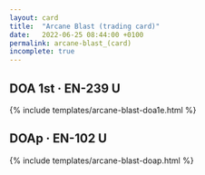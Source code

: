 ```yaml
---
layout: card
title:  "Arcane Blast (trading card)"
date:   2022-06-25 08:44:00 +0100
permalink: arcane-blast_(card)
incomplete: true
---
```


## DOA 1st &middot; EN-239 U

{% include templates/arcane-blast-doa1e.html %}


## DOAp &middot; EN-102 U

{% include templates/arcane-blast-doap.html %}
